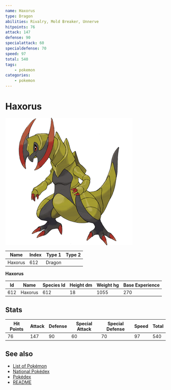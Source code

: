 ```yaml
---
name: Haxorus
type: Dragon
abilities: Rivalry, Mold Breaker, Unnerve
hitpoints: 76
attack: 147
defense: 90
specialattack: 60
specialdefense: 70
speed: 97
total: 540
tags:
    - pokemon
categories:
    - pokemon
---
```


# Haxorus


![Haxorus](images/612.png)

| **Name** | **Index** | **Type 1** | **Type 2** |
|----|----|----|----|
| Haxorus | 612 | Dragon  |  |

**Haxorus** 




| **Id** | **Name** | **Species Id** | **Height dm** | **Weight hg** | **Base Experience** |
|--------|----------|----------------|------------|------------|---------------------|
| 612 | Haxorus | 612 | 18 | 1055 | 270 |



## Stats

| **Hit Points** | **Attack** | **Defense** | **Special Attack** | **Special Defense** | **Speed** | **Total** |
|----------------|------------|-------------|--------------------|---------------------|-----------|-----------|
| 76 | 147 | 90 | 60 | 70 | 97 | 540 |

## See also

- [List of Pokémon](../pokemon.md)
- [National Pokédex](../national_pokedex.md)
- [Pokédex](../pokedex.md)
- [README](../README.md)
